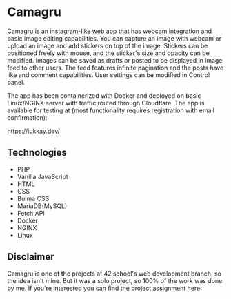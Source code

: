
# Camagru

Camagru is an instagram-like web app that has webcam integration and basic image editing capabilities. You can capture an image with webcam or upload an image and add stickers on top of the image. Stickers can be positioned freely with mouse, and the sticker's size and opacity can be modified. Images can be saved as drafts or posted to be displayed in image feed to other users. The feed features infinite pagination and the posts have like and comment capabilities. User settings can be modified in Control panel.

The app has been containerized with Docker and deployed on basic Linux/NGINX server with traffic routed through Cloudflare. The app is available for testing at (most functionality requires registration with email confirmation):

https://jukkay.dev/

## Technologies
- PHP
- Vanilla JavaScript
- HTML
- CSS
- Bulma CSS
- MariaDB(MySQL)
- Fetch API
- Docker
- NGINX
- Linux

## Disclaimer

Camagru is one of the projects at 42 school's web development branch, so the idea isn't mine. But it was a solo project, so 100% of the work was done by me. If you're interested you can find the project assignment [here](./camagru.en.pdf):
